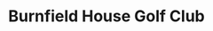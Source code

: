 ---
title: "Burnfield House Golf Club"
address: "10, Cullyburn Rd, Newtownabbey, County Antrim BT36 5BN"
tel: "028 9083 8448"
county: "Antrim"
category: "Pitch And Putt"
type: "Content"
lat: "54.703116"
lng: "-5.93465"
---